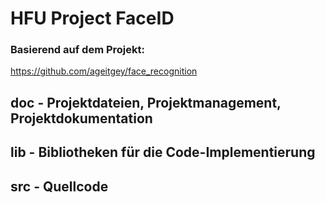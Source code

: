 # HFU Project FaceID

### Basierend auf dem Projekt:
https://github.com/ageitgey/face_recognition

## doc - Projektdateien, Projektmanagement, Projektdokumentation

## lib - Bibliotheken für die Code-Implementierung

## src - Quellcode
